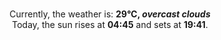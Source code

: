 <p  align="center"><br/>Currently, the weather is: <b> 29°C, <i>overcast clouds</i></b></br>Today, the sun rises at <b>04:45</b> and sets at <b>19:41</b>.</p>
